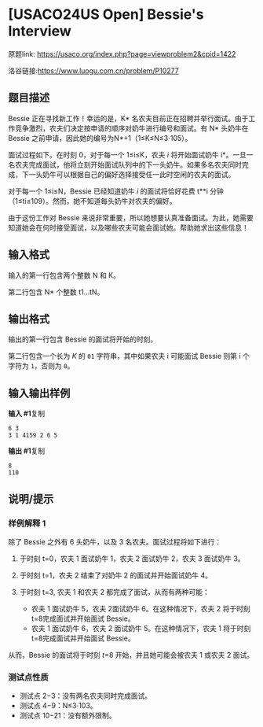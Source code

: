 # [USACO24US Open] Bessie's Interview
原题link: https://usaco.org/index.php?page=viewproblem2&cpid=1422

洛谷链接:https://www.luogu.com.cn/problem/P10277

## 题目描述

Bessie 正在寻找新工作！幸运的是，K* 名农夫目前正在招聘并举行面试。由于工作竞争激烈，农夫们决定按申请的顺序对奶牛进行编号和面试。有 N* 头奶牛在 Bessie 之前申请，因此她的编号为N*+1（1≤K≤N≤3⋅105）。

面试过程如下。在时刻 0，对于每一个 1≤i≤K，农夫 *i* 将开始面试奶牛 i*。一旦一名农夫完成面试，他将立刻开始面试队列中的下一头奶牛。如果多名农夫同时完成，下一头奶牛可以根据自己的偏好选择接受任一此时空闲的农夫的面试。

对于每一个 1≤i≤N，Bessie 已经知道奶牛 *i* 的面试将恰好花费 t**i 分钟（1≤ti≤109）。然而，她不知道每头奶牛对农夫的偏好。

由于这份工作对 Bessie 来说非常重要，所以她想要认真准备面试。为此，她需要知道她会在何时接受面试，以及哪些农夫可能会面试她。帮助她求出这些信息！

## 输入格式

输入的第一行包含两个整数 N 和 K。

第二行包含 N* 个整数 t1…tN。

## 输出格式

输出的第一行包含 Bessie 的面试将开始的时刻。

第二行包含一个长为 *K* 的 `01` 字符串，其中如果农夫 i 可能面试 Bessie 则第 i 个字符为 `1`，否则为 `0`。

## 输入输出样例

**输入 #1**复制

```
6 3
3 1 4159 2 6 5
```

**输出 #1**复制

```
8
110
```

## 说明/提示

### 样例解释 1

除了 Bessie 之外有 6 头奶牛，以及 3 名农夫。面试过程将如下进行：

1. 于时刻 t=0，农夫 1 面试奶牛 1，农夫 2 面试奶牛 2，农夫 3 面试奶牛 3。

2. 于时刻 t=1，农夫 2 结束了对奶牛 2 的面试并开始面试奶牛 4。

3. 于时刻 t=3, 农夫 1 和农夫 2 都完成了面试，从而有两种可能：

    

   - 农夫 1 面试奶牛 5，农夫 2面试奶牛 6。在这种情况下，农夫 2 将于时刻 t=8完成面试并开始面试 Bessie。
   - 农夫 1 面试奶牛 6，农夫 2 面试奶牛 5。在这种情况下，农夫 1 将于时刻 t=8完成面试并开始面试 Bessie。

从而，Bessie 的面试将于时刻 *t*=8 开始，并且她可能会被农夫 1 或农夫 2 面试。

### 测试点性质

- 测试点 2−3：没有两名农夫同时完成面试。
- 测试点 4−9：N≤3⋅103。
- 测试点 10−21：没有额外限制。
